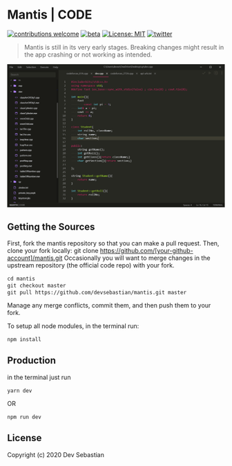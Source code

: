 # Mantis | CODE

[![contributions welcome](https://img.shields.io/badge/contributions-welcome-brightgreen.svg?style=flat)](https://github.com/devsebastian/mantis/issues) 
[![beta](https://img.shields.io/badge/production-BETA-red.svg)]()
[![License: MIT](https://img.shields.io/badge/License-MIT-yellow.svg)](https://github.com/devsebastian/mantis/blob/master/LICENSE) 
[![twitter](https://img.shields.io/badge/Twitter-@iDevSebastian-green.svg)](https://twitter.com/iDevSebastian)

> Mantis is still in its very early stages. Breaking changes might result in the app crashing or not working as intended.

![Mantis](src/assets/static/Mantis.png)
## Getting the Sources
First, fork the mantis repository so that you can make a pull request. Then, clone your fork locally:
git clone https://github.com/[your-github-account]/mantis.git
Occasionally you will want to merge changes in the upstream repository (the official code repo) with your fork.

```
cd mantis
git checkout master
git pull https://github.com/devsebastian/mantis.git master
```
Manage any merge conflicts, commit them, and then push them to your fork.

To setup all node modules, in the terminal run:
```
npm install
```
 
## Production
in the terminal just run
```
yarn dev
```
OR
```
npm run dev
```
## License
Copyright (c) 2020 Dev Sebastian
